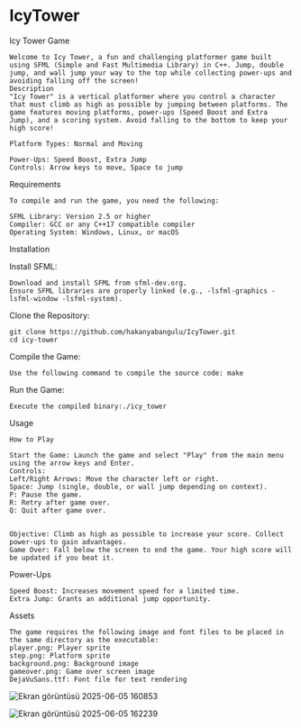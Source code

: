 # IcyTower

Icy Tower Game

    Welcome to Icy Tower, a fun and challenging platformer game built using SFML (Simple and Fast Multimedia Library) in C++. Jump, double jump, and wall jump your way to the top while collecting power-ups and avoiding falling off the screen!
    Description
    "Icy Tower" is a vertical platformer where you control a character that must climb as high as possible by jumping between platforms. The game features moving platforms, power-ups (Speed Boost and Extra Jump), and a scoring system. Avoid falling to the bottom to keep your high score!
    
    Platform Types: Normal and Moving
    
    Power-Ups: Speed Boost, Extra Jump
    Controls: Arrow keys to move, Space to jump

Requirements

    To compile and run the game, you need the following:
    
    SFML Library: Version 2.5 or higher
    Compiler: GCC or any C++17 compatible compiler
    Operating System: Windows, Linux, or macOS
    
Installation

Install SFML:

    Download and install SFML from sfml-dev.org.
    Ensure SFML libraries are properly linked (e.g., -lsfml-graphics -lsfml-window -lsfml-system).


Clone the Repository: 

    git clone https://github.com/hakanyabangulu/IcyTower.git
    cd icy-tower


Compile the Game:

    Use the following command to compile the source code: make

Run the Game:

    Execute the compiled binary:./icy_tower

Usage

    How to Play
    
    Start the Game: Launch the game and select "Play" from the main menu using the arrow keys and Enter.
    Controls:
    Left/Right Arrows: Move the character left or right.
    Space: Jump (single, double, or wall jump depending on context).
    P: Pause the game.
    R: Retry after game over.
    Q: Quit after game over.
    
    
    Objective: Climb as high as possible to increase your score. Collect power-ups to gain advantages.
    Game Over: Fall below the screen to end the game. Your high score will be updated if you beat it.

Power-Ups

    Speed Boost: Increases movement speed for a limited time.
    Extra Jump: Grants an additional jump opportunity.

Assets

    The game requires the following image and font files to be placed in the same directory as the executable:
    player.png: Player sprite
    step.png: Platform sprite
    background.png: Background image
    gameover.png: Game over screen image
    DejaVuSans.ttf: Font file for text rendering

![Ekran görüntüsü 2025-06-05 160853](https://github.com/user-attachments/assets/88ccd646-afec-4d7d-8176-c9e5f4f3be5e)

![Ekran görüntüsü 2025-06-05 162239](https://github.com/user-attachments/assets/6ef1c8ab-2b4d-47d1-ace5-7250c8530e87)


    




